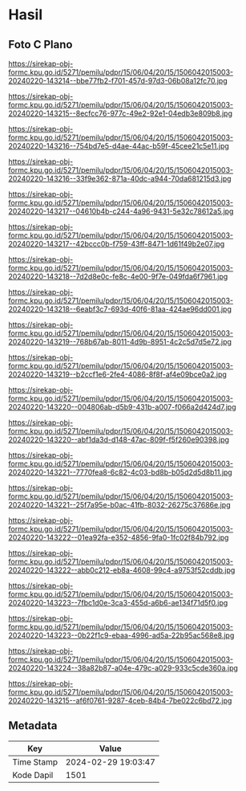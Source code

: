 # Hasil

## Foto C Plano

https://sirekap-obj-formc.kpu.go.id/5271/pemilu/pdpr/15/06/04/20/15/1506042015003-20240220-143214--bbe77fb2-f701-457d-97d3-06b08a12fc70.jpg

https://sirekap-obj-formc.kpu.go.id/5271/pemilu/pdpr/15/06/04/20/15/1506042015003-20240220-143215--8ecfcc76-977c-49e2-92e1-04edb3e809b8.jpg

https://sirekap-obj-formc.kpu.go.id/5271/pemilu/pdpr/15/06/04/20/15/1506042015003-20240220-143216--754bd7e5-d4ae-44ac-b59f-45cee21c5e11.jpg

https://sirekap-obj-formc.kpu.go.id/5271/pemilu/pdpr/15/06/04/20/15/1506042015003-20240220-143216--33f9e362-871a-40dc-a944-70da681215d3.jpg

https://sirekap-obj-formc.kpu.go.id/5271/pemilu/pdpr/15/06/04/20/15/1506042015003-20240220-143217--04610b4b-c244-4a96-9431-5e32c78612a5.jpg

https://sirekap-obj-formc.kpu.go.id/5271/pemilu/pdpr/15/06/04/20/15/1506042015003-20240220-143217--42bccc0b-f759-43ff-8471-1d61f49b2e07.jpg

https://sirekap-obj-formc.kpu.go.id/5271/pemilu/pdpr/15/06/04/20/15/1506042015003-20240220-143218--7d2d8e0c-fe8c-4e00-9f7e-049fda6f7961.jpg

https://sirekap-obj-formc.kpu.go.id/5271/pemilu/pdpr/15/06/04/20/15/1506042015003-20240220-143218--6eabf3c7-693d-40f6-81aa-424ae96dd001.jpg

https://sirekap-obj-formc.kpu.go.id/5271/pemilu/pdpr/15/06/04/20/15/1506042015003-20240220-143219--768b67ab-8011-4d9b-8951-4c2c5d7d5e72.jpg

https://sirekap-obj-formc.kpu.go.id/5271/pemilu/pdpr/15/06/04/20/15/1506042015003-20240220-143219--b2ccf1e6-2fe4-4086-8f8f-af4e09bce0a2.jpg

https://sirekap-obj-formc.kpu.go.id/5271/pemilu/pdpr/15/06/04/20/15/1506042015003-20240220-143220--004806ab-d5b9-431b-a007-f066a2d424d7.jpg

https://sirekap-obj-formc.kpu.go.id/5271/pemilu/pdpr/15/06/04/20/15/1506042015003-20240220-143220--abf1da3d-d148-47ac-809f-f5f260e90398.jpg

https://sirekap-obj-formc.kpu.go.id/5271/pemilu/pdpr/15/06/04/20/15/1506042015003-20240220-143221--7770fea8-6c82-4c03-bd8b-b05d2d5d8b11.jpg

https://sirekap-obj-formc.kpu.go.id/5271/pemilu/pdpr/15/06/04/20/15/1506042015003-20240220-143221--25f7a95e-b0ac-41fb-8032-26275c37686e.jpg

https://sirekap-obj-formc.kpu.go.id/5271/pemilu/pdpr/15/06/04/20/15/1506042015003-20240220-143222--01ea92fa-e352-4856-9fa0-1fc02f84b792.jpg

https://sirekap-obj-formc.kpu.go.id/5271/pemilu/pdpr/15/06/04/20/15/1506042015003-20240220-143222--abb0c212-eb8a-4608-99c4-a9753f52cddb.jpg

https://sirekap-obj-formc.kpu.go.id/5271/pemilu/pdpr/15/06/04/20/15/1506042015003-20240220-143223--7fbc1d0e-3ca3-455d-a6b6-ae134f71d5f0.jpg

https://sirekap-obj-formc.kpu.go.id/5271/pemilu/pdpr/15/06/04/20/15/1506042015003-20240220-143223--0b22f1c9-ebaa-4996-ad5a-22b95ac568e8.jpg

https://sirekap-obj-formc.kpu.go.id/5271/pemilu/pdpr/15/06/04/20/15/1506042015003-20240220-143224--38a82b87-a04e-479c-a029-933c5cde360a.jpg

https://sirekap-obj-formc.kpu.go.id/5271/pemilu/pdpr/15/06/04/20/15/1506042015003-20240220-143215--af6f0761-9287-4ceb-84b4-7be022c6bd72.jpg


## Metadata

| Key        | Value               |
| ---------- | ------------------- |
| Time Stamp | 2024-02-29 19:03:47 |
| Kode Dapil | 1501                |



